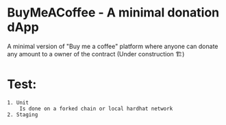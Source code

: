 # BuyMeACoffee - A minimal donation dApp
A minimal version of "Buy me a coffee" platform where anyone can donate any amount to a owner of the contract (Under construction 🏗)


# Test:
    1. Unit
        Is done on a forked chain or local hardhat network
    2. Staging
